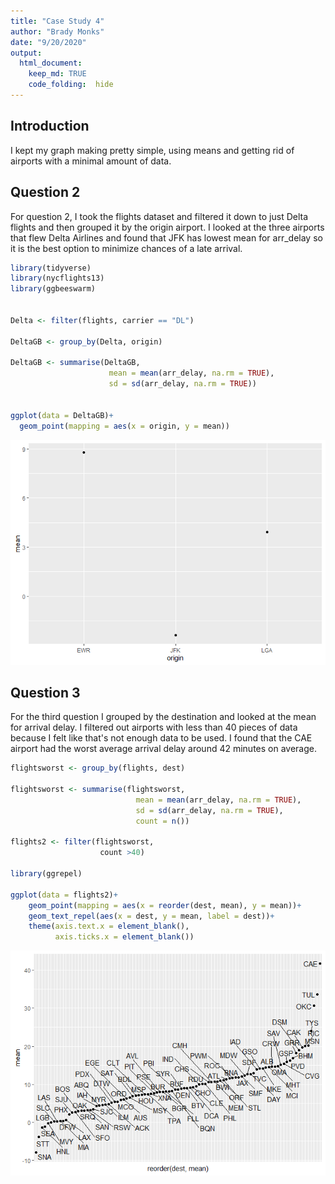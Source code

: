 ```yaml
---
title: "Case Study 4"
author: "Brady Monks"
date: "9/20/2020"
output: 
  html_document:
    keep_md: TRUE
    code_folding:  hide
---
```


## Introduction

I kept my graph making pretty simple, using means and getting rid of airports with a minimal amount of data.


## Question 2

For question 2, I took the flights dataset and filtered it down to just Delta flights and then grouped it by the origin airport. I looked at the three airports that flew Delta Airlines and found that JFK has lowest mean for arr_delay so it is the best option to minimize chances of a late arrival.


```r
library(tidyverse)
library(nycflights13)
library(ggbeeswarm)


Delta <- filter(flights, carrier == "DL")

DeltaGB <- group_by(Delta, origin)

DeltaGB <- summarise(DeltaGB,
                      mean = mean(arr_delay, na.rm = TRUE),
                      sd = sd(arr_delay, na.rm = TRUE))


ggplot(data = DeltaGB)+
  geom_point(mapping = aes(x = origin, y = mean))
```

![](Case-Study-4_files/figure-html/unnamed-chunk-1-1.png)<!-- -->

## Question 3

For the third question I grouped by the destination and looked at the mean for arrival delay. I filtered out airports with less than 40 pieces of data because I felt like that's not enough data to be used. I found that the CAE airport had the worst average arrival delay around 42 minutes on average. 


```r
flightsworst <- group_by(flights, dest)

flightsworst <- summarise(flightsworst,
                            mean = mean(arr_delay, na.rm = TRUE),
                            sd = sd(arr_delay, na.rm = TRUE),
                            count = n())

flights2 <- filter(flightsworst, 
                    count >40)

library(ggrepel)

ggplot(data = flights2)+
    geom_point(mapping = aes(x = reorder(dest, mean), y = mean))+
    geom_text_repel(aes(x = dest, y = mean, label = dest))+
    theme(axis.text.x = element_blank(),
          axis.ticks.x = element_blank())
```

![](Case-Study-4_files/figure-html/unnamed-chunk-2-1.png)<!-- -->

